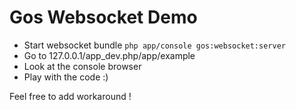 Gos Websocket Demo
==================

- Start websocket bundle `php app/console gos:websocket:server`
- Go to 127.0.0.1/app_dev.php/app/example
- Look at the console browser
- Play with the code :)

Feel free to add workaround !
